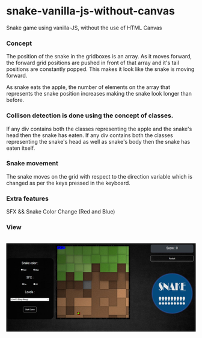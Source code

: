 # snake-vanilla-js-without-canvas
Snake game using vanilla-JS, without the use of HTML Canvas

### Concept
The position of the snake in the gridboxes is an array. 
As it moves forward, the forward grid positions are pushed in front of that array 
and it's tail positions are constantly popped. This makes it look like the snake is moving forward.

As snake eats the apple, the number of elements on the array that represents the snake position increases
making the snake look longer than before.

### Collison detection is done using the concept of classes. 
If any div contains both the classes representing the apple and the snake's head then the snake has eaten. 
If any div contains both the classes representing the snake's head as well as snake's body then the snake has eaten itself.

### Snake movement
The snake moves on the grid with respect to the direction variable which is changed as per the keys 
pressed in the keyboard. 

### Extra features
SFX && Snake Color Change (Red and Blue)
<br>

### View
<br>

<img src="ForReadMe/1.JPG"/>

<br>